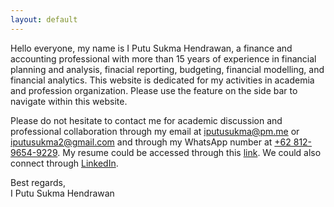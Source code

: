 ```yaml
---
layout: default
---
```


Hello everyone, my name is I Putu Sukma Hendrawan, a finance and accounting professional with more than 15 years of experience in financial planning and analysis, finacial reporting, budgeting, financial modelling, and financial analytics. This website is dedicated for my activities in academia and profession organization. Please use the feature on the side bar to navigate within this website.

Please do not hesitate to contact me for academic discussion and professional collaboration through my email at [iputusukma@pm.me](mailto:iputusukma@pm.me) or [iputusukma2@gmail.com](mailto:iputusukma2@gmail.com) and through my WhatsApp number at [+62 812-9654-9229](https://wa.me/6281296549229). My resume could be accessed through this [link](https://git-iputusukma.github.io). We could also connect through [LinkedIn](https://linkedin.com/in/iputusukma).

Best regards,<br>
I Putu Sukma Hendrawan
